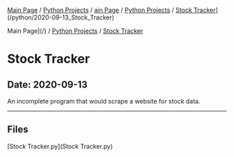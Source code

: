 [Main Page](/) / [Python Projects](/python) / [ain Page](/) / [Python Projects](/python) / [Stock Tracker](/python/2020-09-13_Stock_Tracker)](/python/2020-09-13_Stock_Tracker)

Main Page](/) / [Python Projects](/python) / [Stock Tracker](/python/2020-09-13_Stock_Tracker)

# Stock Tracker

## Date: 2020-09-13

An incomplete program that would scrape a website for stock data.

-----

## Files

[Stock Tracker.py](Stock Tracker.py)